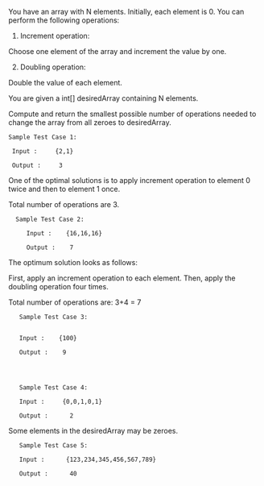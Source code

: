 

You have an array with N elements. Initially, each element is 0. You can perform the following operations:


1. Increment operation:  

Choose one element of the array and increment the value by one.

2. Doubling operation:

Double the value of each element.



You are given a int[] desiredArray containing N elements.

Compute and return the smallest possible number of operations needed to change the array from all zeroes to desiredArray.

    Sample Test Case 1:

     Input :     {2,1}

     Output :     3

One of the optimal solutions is to apply increment operation to element 0 twice and then to element 1 once.

Total number of operations are 3.

      Sample Test Case 2:

         Input :    {16,16,16}

         Output :    7

The optimum solution looks as follows:

First, apply an increment operation to each element. Then, apply the doubling operation four times.

Total number of operations are: 3+4 = 7

       Sample Test Case 3:


       Input :    {100}

       Output :    9




       Sample Test Case 4:

       Input :     {0,0,1,0,1}

       Output :      2

Some elements in the desiredArray may be zeroes.


       Sample Test Case 5:

       Input :      {123,234,345,456,567,789}

       Output :      40
